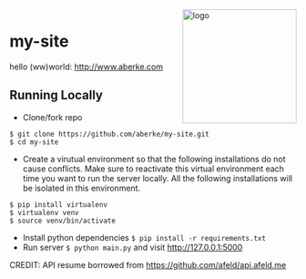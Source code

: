<img width="200px" src="http://www.alexandraberke.com/static/favicon-big.gif" alt="logo" align="right" />

my-site
=======

hello (ww)world: http://www.aberke.com


Running Locally
---

* Clone/fork repo
```
$ git clone https://github.com/aberke/my-site.git
$ cd my-site
```
* Create a virutual environment so that the following installations do not cause conflicts.  Make sure to reactivate this virtual environment each time you want to run the server locally.  All the following installations will be isolated in this environment.
```
$ pip install virtualenv
$ virtualenv venv
$ source venv/bin/activate
```
* Install python dependencies ```$ pip install -r requirements.txt```
* Run server ```$ python main.py``` and visit <http://127.0.0.1:5000>

CREDIT: API resume borrowed from https://github.com/afeld/api.afeld.me
